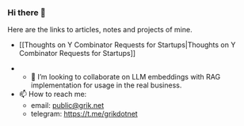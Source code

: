 ### Hi there 👋

Here are the links to articles, notes and projects of mine.

* [[Thoughts on Y Combinator Requests for Startups|Thoughts on Y Combinator Requests for Startups]]

- - 👯 I’m looking to collaborate on LLM embeddings with RAG implementation for usage in the real business.
- 📫 How to reach me: 
	- email: public@grik.net
	- telegram: https://t.me/grikdotnet
